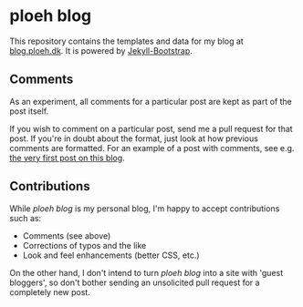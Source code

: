 # ploeh blog

This repository contains the templates and data for my blog at [blog.ploeh.dk](https://blog.ploeh.dk). It is powered by [Jekyll-Bootstrap](http://jekyllbootstrap.com).

## Comments

As an experiment, all comments for a particular post are kept as part of the post itself.

If you wish to comment on a particular post, send me a pull request for that post. If you're in doubt about the format, just look at how previous comments are formatted. For an example of a post with comments, see e.g. [the very first post on this blog](/_posts/2009-01-28-LivingInInterestingTimes.html).

## Contributions

While *ploeh blog* is my personal blog, I'm happy to accept contributions such as:

* Comments (see above)
* Corrections of typos and the like
* Look and feel enhancements (better CSS, etc.)

On the other hand, I don't intend to turn *ploeh blog* into a site with 'guest bloggers', so don't bother sending an unsolicited pull request for a completely new post.

